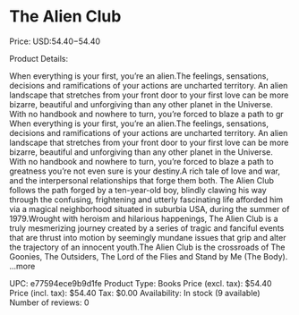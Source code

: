 # The Alien Club

Price: USD:$54.40-$54.40

Product Details:

When everything is your first, you’re an alien.The feelings, sensations, decisions and ramifications of your actions are uncharted territory. An alien landscape that stretches from your front door to your first love can be more bizarre, beautiful and unforgiving than any other planet in the Universe. With no handbook and nowhere to turn, you’re forced to blaze a path to gr When everything is your first, you’re an alien.The feelings, sensations, decisions and ramifications of your actions are uncharted territory. An alien landscape that stretches from your front door to your first love can be more bizarre, beautiful and unforgiving than any other planet in the Universe. With no handbook and nowhere to turn, you’re forced to blaze a path to greatness you’re not even sure is your destiny.A rich tale of love and war, and the interpersonal relationships that forge them both. The Alien Club follows the path forged by a ten-year-old boy, blindly clawing his way through the confusing, frightening and utterly fascinating life afforded him via a magical neighborhood situated in suburbia USA, during the summer of 1979.Wrought with heroism and hilarious happenings, The Alien Club is a truly mesmerizing journey created by a series of tragic and fanciful events that are thrust into motion by seemingly mundane issues that grip and alter the trajectory of an innocent youth.The Alien Club is the crossroads of The Goonies, The Outsiders, The Lord of the Flies and Stand by Me (The Body). ...more

UPC: e77594ece9b9d1fe
Product Type: Books
Price (excl. tax): $54.40
Price (incl. tax): $54.40
Tax: $0.00
Availability: In stock (9 available)
Number of reviews: 0